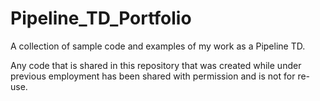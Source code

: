 # Pipeline_TD_Portfolio
A collection of sample code and examples of my work as a Pipeline TD.

Any code that is shared in this repository that was created while under previous employment has been shared with permission and is not for re-use.
